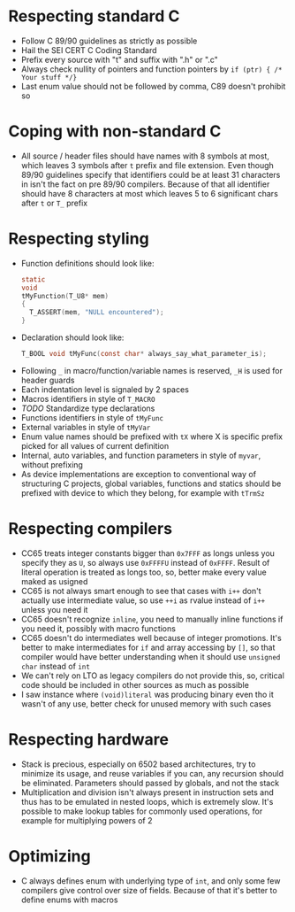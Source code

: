 # Respecting standard C
- Follow C 89/90 guidelines as strictly as possible
- Hail the SEI CERT C Coding Standard
- Prefix every source with "t" and suffix with ".h" or ".c"
- Always check nullity of pointers and function pointers by `if (ptr) { /* Your stuff */}`
- Last enum value should not be followed by comma, C89 doesn't prohibit so

# Coping with non-standard C
- All source / header files should have names with 8 symbols at most, which leaves 3 symbols after `t` prefix and file extension. Even though 89/90 guidelines specify that identifiers could be at least 31 characters in isn't the fact on pre 89/90 compilers. Because of that all identifier should have 8 characters at most which leaves 5 to 6 significant chars after `t` or `T_` prefix

# Respecting styling
  - Function definitions should look like:
    ```c
    static
    void
    tMyFunction(T_U8* mem)
    {
      T_ASSERT(mem, "NULL encountered");
    }
    ```
  - Declaration should look like:
    ```c
    T_BOOL void tMyFunc(const char* always_say_what_parameter_is);
    ```
  - Following `_` in macro/function/variable names is reserved, `_H` is used for header guards
  - Each indentation level is signaled by 2 spaces
  - Macros identifiers in style of `T_MACRO`
  - *TODO* Standardize type declarations
  - Functions identifiers in style of `tMyFunc`
  - External variables in style of `tMyVar`
  - Enum value names should be prefixed with `tX` where X is specific prefix picked for all values of current definition
  - Internal, auto variables, and function parameters in style of `myvar`, without prefixing
  - As device implementations are exception to conventional way of structuring C projects, global variables, functions and statics should be prefixed with device to which they belong, for example with `tTrmSz` 

# Respecting compilers
  - CC65 treats integer constants bigger than `0x7FFF` as longs unless you specify they as `U`, so always use `0xFFFFU` instead of `0xFFFF`. Result of literal operation is treated as longs too, so, better make every value maked as usigned
  - CC65 is not always smart enough to see that cases with `i++` don't actually use intermediate value, so use `++i` as rvalue instead of `i++` unless you need it
  - CC65 doesn't recognize `inline`, you need to manually inline functions if you need it, possibly with macro functions
  - CC65 doesn't do intermediates well because of integer promotions. It's better to make intermediates for `if` and array accessing by `[]`, so that compiler would have better understanding when it should use `unsigned char` instead of `int`
  - We can't rely on LTO as legacy compilers do not provide this, so, critical code should be included in other sources as much as possible
  - I saw instance where `(void)literal` was producing binary even tho it wasn't of any use, better check for unused memory with such cases

# Respecting hardware
  - Stack is precious, especially on 6502 based architectures, try to minimize its usage, and reuse variables if you can, any recursion should be eliminated. Parameters should passed by globals, and not the stack
  - Multiplication and division isn't always present in instruction sets and thus has to be emulated in nested loops, which is extremely slow. It's possible to make lookup tables for commonly used operations, for example for multiplying powers of 2

# Optimizing
  - C always defines enum with underlying type of `int`, and only some few compilers give control over size of fields. Because of that it's better to define enums with macros
